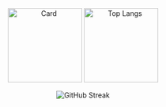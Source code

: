 <div align="center">

<img alt="Card" src="https://github-readme-stats.vercel.app/api?username=gxskpo&theme=github_dark" height="150px">
<img alt="Top Langs" src="https://github-readme-stats.vercel.app/api/top-langs/?username=gxskpo&layout=compact&theme=github_dark&hide=css" height="150px">

![GitHub Streak](https://streak-stats.demolab.com/?user=gxskpo&theme=dark&hide_border=true)

</div>
